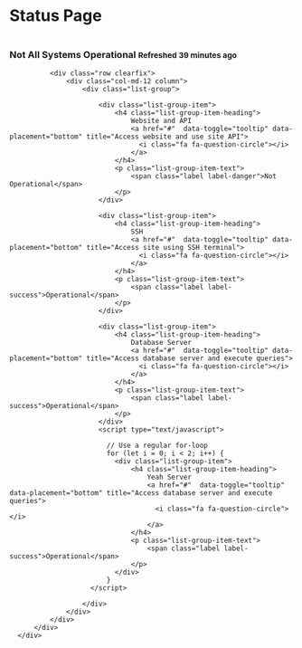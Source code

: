 <!DOCTYPE html>
<html>
<head>
<link href="//maxcdn.bootstrapcdn.com/bootstrap/3.3.0/css/bootstrap.min.css" rel="stylesheet" id="bootstrap-css">
<script src="//maxcdn.bootstrapcdn.com/bootstrap/3.3.0/js/bootstrap.min.js"></script>
<script src="//code.jquery.com/jquery-1.11.1.min.js"></script>
<!------ Include the above in your HEAD tag ---------->

<link href="//netdna.bootstrapcdn.com/font-awesome/4.0.3/css/font-awesome.min.css" rel="stylesheet" type="text/css" />
<link href="//bootswatch.com/yeti/bootstrap.min.css" rel="stylesheet" type="text/css" />

<script src="//code.jquery.com/jquery.min.js"></script>
<script src="//maxcdn.bootstrapcdn.com/bootstrap/3.3.2/js/bootstrap.min.js"></script>
</head>
<body>
  <div class="container">
      <div class="row">
        <div class="col-md-12">
          <h1>Status Page</h1>
        </div>
      </div>
      <div class="row clearfix">
          <div class="col-md-12 column">
              <div class="panel panel-warning">
                <div class="panel-heading">
                  <h3 class="panel-title">
                    Not All Systems Operational
                    <small class="pull-right">Refreshed 39 minutes ago</small>
                  </h3>
                </div>                
              </div>


              <div class="row clearfix">
                  <div class="col-md-12 column">
                      <div class="list-group">

                          <div class="list-group-item">
                              <h4 class="list-group-item-heading">
                                  Website and API
                                  <a href="#"  data-toggle="tooltip" data-placement="bottom" title="Access website and use site API">
                                    <i class="fa fa-question-circle"></i>
                                  </a>
                              </h4>
                              <p class="list-group-item-text">
                                  <span class="label label-danger">Not Operational</span>
                              </p>
                          </div>

                          <div class="list-group-item">
                              <h4 class="list-group-item-heading">
                                  SSH
                                  <a href="#"  data-toggle="tooltip" data-placement="bottom" title="Access site using SSH terminal">
                                    <i class="fa fa-question-circle"></i>
                                  </a>
                              </h4>
                              <p class="list-group-item-text">
                                  <span class="label label-success">Operational</span>
                              </p>
                          </div>

                          <div class="list-group-item">
                              <h4 class="list-group-item-heading">
                                  Database Server
                                  <a href="#"  data-toggle="tooltip" data-placement="bottom" title="Access database server and execute queries">
                                    <i class="fa fa-question-circle"></i>
                                  </a>
                              </h4>
                              <p class="list-group-item-text">
                                  <span class="label label-success">Operational</span>
                              </p>
                          </div>
                          <script type="text/javascript">

                            // Use a regular for-loop
                            for (let i = 0; i < 2; i++) {
                              <div class="list-group-item">
                                  <h4 class="list-group-item-heading">
                                      Yeah Server
                                      <a href="#"  data-toggle="tooltip" data-placement="bottom" title="Access database server and execute queries">
                                        <i class="fa fa-question-circle"></i>
                                      </a>
                                  </h4>
                                  <p class="list-group-item-text">
                                      <span class="label label-success">Operational</span>
                                  </p>
                              </div>
                            }
                        </script>

                      </div>
                  </div>
              </div>
          </div>
      </div>
  </div>
  </body>
</html>
